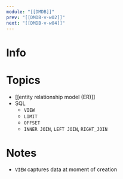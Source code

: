```yaml
---
module: "[[DMDB]]"
prev: "[[DMDB-v-w02]]"
next: "[[DMDB-v-w04]]"
---
```


# Info

# Topics
- [[entity relationship model (ER)]]
- SQL
	- `VIEW`
	- `LIMIT`
	- `OFFSET`
	- `INNER JOIN`, `LEFT JOIN`, `RIGHT_JOIN`

# Notes
- `VIEW` captures data at moment of creation